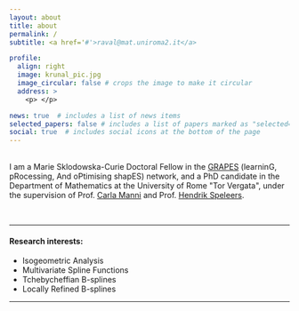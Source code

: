 ```yaml
---
layout: about
title: about
permalink: /
subtitle: <a href='#'>raval@mat.uniroma2.it</a>

profile:
  align: right
  image: krunal_pic.jpg
  image_circular: false # crops the image to make it circular
  address: >
    <p> </p>

news: true  # includes a list of news items
selected_papers: false # includes a list of papers marked as "selected={true}"
social: true  # includes social icons at the bottom of the page
---
```


\
I am a Marie Sklodowska-Curie Doctoral Fellow in the [GRAPES](http://grapes-network.eu/) (learninG, pRocessing, And oPtimising shapES) network, and a PhD candidate in the Department of Mathematics at the University of Rome "Tor Vergata", under the supervision of Prof. [Carla Manni](http://www.mat.uniroma2.it/~manni/home_ing.html) and Prof. [Hendrik Speleers](https://www.mat.uniroma2.it/~speleers/).

<br>

*** 

#### Research interests: 
  <ul>
    <li>Isogeometric Analysis</li>
    <li>Multivariate Spline Functions</li>
    <li>Tchebycheffian B-splines</li>
    <li>Locally Refined B-splines</li>
  </ul>



***

